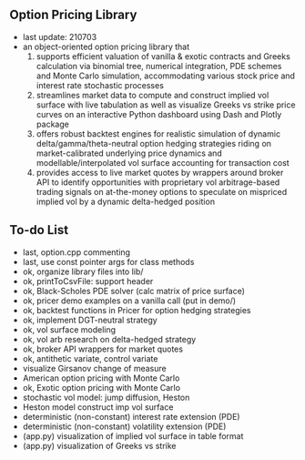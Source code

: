 ## Option Pricing Library

* last update: 210703
* an object-oriented option pricing library that
    1. supports efficient valuation of vanilla & exotic contracts and Greeks calculation via binomial tree, numerical integration, PDE schemes and Monte Carlo simulation, accommodating various stock price and interest rate stochastic processes
    1. streamlines market data to compute and construct implied vol surface with live tabulation as well as visualize Greeks vs strike price curves on an interactive Python dashboard using Dash and Plotly package
    1. offers robust backtest engines for realistic simulation of dynamic delta/gamma/theta-neutral option hedging strategies riding on market-calibrated underlying price dynamics and modellable/interpolated vol surface accounting for transaction cost
    1. provides access to live market quotes by wrappers around broker API to identify opportunities with proprietary vol arbitrage-based trading signals on at-the-money options to speculate on mispriced implied vol by a dynamic delta-hedged position

## To-do List

* last, option.cpp commenting
* last, use const pointer args for class methods
* ok, organize library files into lib/
* ok, printToCsvFile: support header
* ok, Black-Scholes PDE solver (calc matrix of price surface)
* ok, pricer demo examples on a vanilla call (put in demo/)
* ok, backtest functions in Pricer for option hedging strategies
* ok, implement DGT-neutral strategy
* ok, vol surface modeling
* ok, vol arb research on delta-hedged strategy
* ok, broker API wrappers for market quotes
* ok, antithetic variate, control variate
* visualize Girsanov change of measure
* American option pricing with Monte Carlo
* ok, Exotic option pricing with Monte Carlo
* stochastic vol model: jump diffusion, Heston
* Heston model construct imp vol surface
* deterministic (non-constant) interest rate extension (PDE)
* deterministic (non-constant) volatility extension (PDE)
* (app.py) visualization of implied vol surface in table format
* (app.py) visualization of Greeks vs strike
